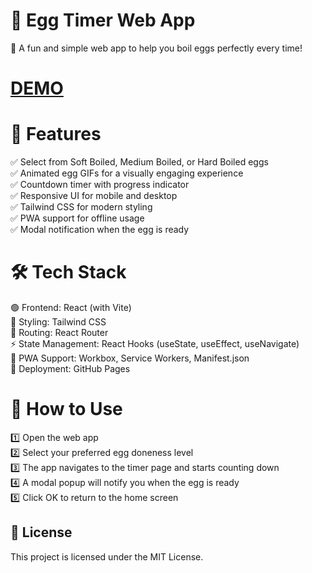 # 🥚 Egg Timer Web App
🚀 A fun and simple web app to help you boil eggs perfectly every time!

# [DEMO](https://ruksinadev.github.io/egg-boiler/)

# 🌟 Features
✅ Select from Soft Boiled, Medium Boiled, or Hard Boiled eggs<br>
✅ Animated egg GIFs for a visually engaging experience<br>
✅ Countdown timer with progress indicator<br>
✅ Responsive UI for mobile and desktop<br>
✅ Tailwind CSS for modern styling<br>
✅ PWA support for offline usage<br>
✅ Modal notification when the egg is ready

# 🛠 Tech Stack
🟢 Frontend: React (with Vite)<br>
🎨 Styling: Tailwind CSS<br>
🔗 Routing: React Router<br>
⚡ State Management: React Hooks (useState, useEffect, useNavigate)<br>
📲 PWA Support: Workbox, Service Workers, Manifest.json<br>
🚀 Deployment: GitHub Pages


# 🎯 How to Use
1️⃣ Open the web app<br>
2️⃣ Select your preferred egg doneness level<br>
3️⃣ The app navigates to the timer page and starts counting down<br>
4️⃣ A modal popup will notify you when the egg is ready<br>
5️⃣ Click OK to return to the home screen<br>

## 📜 License
This project is licensed under the MIT License.